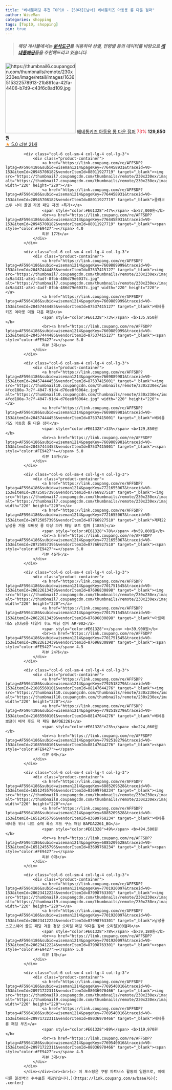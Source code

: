 ```yaml
---
title: "베네통패딩 추천 TOP10 - [50대][남녀] 베네통키즈 아동용 롱 다운 점퍼"
author: WiseMan
categories: shopping
tags: [Top10, shopping]
pin: true
---
```


> ##### 해당 게시물에서는 [**분석도구**](https://itemscout.io/)를 이용하여 **성별**, **연령별** 등의 데이터를 바탕으로 [**베네통패딩**](https://link.coupang.com/a/baae76)들을 추천해드리고 있습니다.
<div class="container"><div class="row">
            <div class="col-6 col-sm-4 col-lg-4 col-lg-3">
                <div class="product-container">
                    <a href="https://link.coupang.com/re/AFFSDP?lptag=AF5964186&subid=wiseman1214&pageKey=7670525852&traceid=V0-153&itemId=20460782994&vendorItemId=87540488454" target="_blank"><img src="https://thumbnail6.coupangcdn.com/thumbnails/remote/230x230ex/image/retail/images/1636515322578913-21b891ca-42fa-4406-b7d9-c43f6c8ad109.jpg" alt="https://thumbnail6.coupangcdn.com/thumbnails/remote/230x230ex/image/retail/images/1636515322578913-21b891ca-42fa-4406-b7d9-c43f6c8ad109.jpg" width="220" height="220"></a>
                    <a href="https://link.coupang.com/re/AFFSDP?lptag=AF5964186&subid=wiseman1214&pageKey=7670525852&traceid=V0-153&itemId=20460782994&vendorItemId=87540488454" target="_blank">베네통키즈 아동용 롱 다운 점퍼</a>
                    <span style="color:#E61328">73%</span> <b>129,850원</b>
                    <br><a href="https://link.coupang.com/re/AFFSDP?lptag=AF5964186&subid=wiseman1214&pageKey=7670525852&traceid=V0-153&itemId=20460782994&vendorItemId=87540488454" target="_blank"><span style="color:#FE9427">★</span> 5.0
                    리뷰 21개</a>
                </div>
            </div>
            
            <div class="col-6 col-sm-4 col-lg-4 col-lg-3">
                <div class="product-container">
                    <a href="https://link.coupang.com/re/AFFSDP?lptag=AF5964186&subid=wiseman1214&pageKey=7764458931&traceid=V0-153&itemId=20945708182&vendorItemId=88011927719" target="_blank"><img src="https://thumbnail7.coupangcdn.com/thumbnails/remote/230x230ex/image/vendor_inventory/cab2/ff19f8502289624a89011bb7cd1d2d70890a144ead6762acfd8c8ac90621.jpg" alt="https://thumbnail7.coupangcdn.com/thumbnails/remote/230x230ex/image/vendor_inventory/cab2/ff19f8502289624a89011bb7cd1d2d70890a144ead6762acfd8c8ac90621.jpg" width="220" height="220"></a>
                    <a href="https://link.coupang.com/re/AFFSDP?lptag=AF5964186&subid=wiseman1214&pageKey=7764458931&traceid=V0-153&itemId=20945708182&vendorItemId=88011927719" target="_blank">콜라보 스투 나이 골덴 자겟 패딩 자겟 +특가+</a>
                    <span style="color:#E61328">47%</span> <b>57,000원</b>
                    <br><a href="https://link.coupang.com/re/AFFSDP?lptag=AF5964186&subid=wiseman1214&pageKey=7764458931&traceid=V0-153&itemId=20945708182&vendorItemId=88011927719" target="_blank"><span style="color:#FE9427">★</span> 4.0
                    리뷰 17개</a>
                </div>
            </div>
            
            <div class="col-6 col-sm-4 col-lg-4 col-lg-3">
                <div class="product-container">
                    <a href="https://link.coupang.com/re/AFFSDP?lptag=AF5964186&subid=wiseman1214&pageKey=7669889999&traceid=V0-153&itemId=20457444485&vendorItemId=87537415127" target="_blank"><img src="https://thumbnail7.coupangcdn.com/thumbnails/remote/230x230ex/image/retail/images/13713727751545-4c9a4431-a8e1-4adf-8fbb-486d79e6037c.jpg" alt="https://thumbnail7.coupangcdn.com/thumbnails/remote/230x230ex/image/retail/images/13713727751545-4c9a4431-a8e1-4adf-8fbb-486d79e6037c.jpg" width="220" height="220"></a>
                    <a href="https://link.coupang.com/re/AFFSDP?lptag=AF5964186&subid=wiseman1214&pageKey=7669889999&traceid=V0-153&itemId=20457444485&vendorItemId=87537415127" target="_blank">베네통키즈 여아용 미들 다운 패딩</a>
                    <span style="color:#E61328">73%</span> <b>135,850원</b>
                    <br><a href="https://link.coupang.com/re/AFFSDP?lptag=AF5964186&subid=wiseman1214&pageKey=7669889999&traceid=V0-153&itemId=20457444485&vendorItemId=87537415127" target="_blank"><span style="color:#FE9427">★</span> 5.0
                    리뷰 3개</a>
                </div>
            </div>
            
            <div class="col-6 col-sm-4 col-lg-4 col-lg-3">
                <div class="product-container">
                    <a href="https://link.coupang.com/re/AFFSDP?lptag=AF5964186&subid=wiseman1214&pageKey=7669889981&traceid=V0-153&itemId=20457444453&vendorItemId=87537415001" target="_blank"><img src="https://thumbnail10.coupangcdn.com/thumbnails/remote/230x230ex/image/retail/images/1537519349190206-4fcd180a-7c7f-4047-91d4-d76ee8f6064c.jpg" alt="https://thumbnail10.coupangcdn.com/thumbnails/remote/230x230ex/image/retail/images/1537519349190206-4fcd180a-7c7f-4047-91d4-d76ee8f6064c.jpg" width="220" height="220"></a>
                    <a href="https://link.coupang.com/re/AFFSDP?lptag=AF5964186&subid=wiseman1214&pageKey=7669889981&traceid=V0-153&itemId=20457444453&vendorItemId=87537415001" target="_blank">베네통키즈 아동용 롱 다운 점퍼</a>
                    <span style="color:#E61328">33%</span> <b>129,850원</b>
                    <br><a href="https://link.coupang.com/re/AFFSDP?lptag=AF5964186&subid=wiseman1214&pageKey=7669889981&traceid=V0-153&itemId=20457444453&vendorItemId=87537415001" target="_blank"><span style="color:#FE9427">★</span> 5.0
                    리뷰 14개</a>
                </div>
            </div>
            
            <div class="col-6 col-sm-4 col-lg-4 col-lg-3">
                <div class="product-container">
                    <a href="https://link.coupang.com/re/AFFSDP?lptag=AF5964186&subid=wiseman1214&pageKey=7721655067&traceid=V0-153&itemId=20725057395&vendorItemId=87766927510" target="_blank"><img src="https://thumbnail7.coupangcdn.com/thumbnails/remote/230x230ex/image/vendor_inventory/b334/8f12d31ef23ecea7b8ee120b07d27abdc5b20d322b48e13ff3646bbdcf25.jpg" alt="https://thumbnail7.coupangcdn.com/thumbnails/remote/230x230ex/image/vendor_inventory/b334/8f12d31ef23ecea7b8ee120b07d27abdc5b20d322b48e13ff3646bbdcf25.jpg" width="220" height="220"></a>
                    <a href="https://link.coupang.com/re/AFFSDP?lptag=AF5964186&subid=wiseman1214&pageKey=7721655067&traceid=V0-153&itemId=20725057395&vendorItemId=87766927510" target="_blank">제타22 남성용 겨울 오버핏 롱 야상 파카 패딩 코트 점퍼 [1885]</a>
                    <span style="color:#E61328">78%</span> <b>59,800원</b>
                    <br><a href="https://link.coupang.com/re/AFFSDP?lptag=AF5964186&subid=wiseman1214&pageKey=7721655067&traceid=V0-153&itemId=20725057395&vendorItemId=87766927510" target="_blank"><span style="color:#FE9427">★</span> 5.0
                    리뷰 46개</a>
                </div>
            </div>
            
            <div class="col-6 col-sm-4 col-lg-4 col-lg-3">
                <div class="product-container">
                    <a href="https://link.coupang.com/re/AFFSDP?lptag=AF5964186&subid=wiseman1214&pageKey=7701751545&traceid=V0-153&itemId=20622613439&vendorItemId=87696830898" target="_blank"><img src="https://thumbnail7.coupangcdn.com/thumbnails/remote/230x230ex/image/vendor_inventory/162a/1156dca87ec8bee450b1a4ece9b52386af7ab25219d0bb4b395e2017db89.jpg" alt="https://thumbnail7.coupangcdn.com/thumbnails/remote/230x230ex/image/vendor_inventory/162a/1156dca87ec8bee450b1a4ece9b52386af7ab25219d0bb4b395e2017db89.jpg" width="220" height="220"></a>
                    <a href="https://link.coupang.com/re/AFFSDP?lptag=AF5964186&subid=wiseman1214&pageKey=7701751545&traceid=V0-153&itemId=20622613439&vendorItemId=87696830898" target="_blank">아르메데스 남녀공용 데일리 후드 패딩 점퍼 AR-902</a>
                    <span style="color:#E61328"></span> <b>39,900원</b>
                    <br><a href="https://link.coupang.com/re/AFFSDP?lptag=AF5964186&subid=wiseman1214&pageKey=7701751545&traceid=V0-153&itemId=20622613439&vendorItemId=87696830898" target="_blank"><span style="color:#FE9427">★</span> 4.5
                    리뷰 24개</a>
                </div>
            </div>
            
            <div class="col-6 col-sm-4 col-lg-4 col-lg-3">
                <div class="product-container">
                    <a href="https://link.coupang.com/re/AFFSDP?lptag=AF5964186&subid=wiseman1214&pageKey=7792518279&traceid=V0-153&itemId=21085560101&vendorItemId=88147644276" target="_blank"><img src="https://thumbnail10.coupangcdn.com/thumbnails/remote/230x230ex/image/vendor_inventory/2e58/348c84c24c435cce8d20dbd843bc6de64e3b52f08c02104b21d30f5ed011.jpg" alt="https://thumbnail10.coupangcdn.com/thumbnails/remote/230x230ex/image/vendor_inventory/2e58/348c84c24c435cce8d20dbd843bc6de64e3b52f08c02104b21d30f5ed011.jpg" width="220" height="220"></a>
                    <a href="https://link.coupang.com/re/AFFSDP?lptag=AF5964186&subid=wiseman1214&pageKey=7792518279&traceid=V0-153&itemId=21085560101&vendorItemId=88147644276" target="_blank">베네통 뽀글이 배색 후드 덕 패딩 BAPDE2261</a>
                    <span style="color:#E61328">23%</span> <b>224,060원</b>
                    <br><a href="https://link.coupang.com/re/AFFSDP?lptag=AF5964186&subid=wiseman1214&pageKey=7792518279&traceid=V0-153&itemId=21085560101&vendorItemId=88147644276" target="_blank"><span style="color:#FE9427">★</span> 
                    리뷰 0개</a>
                </div>
            </div>
            
            <div class="col-6 col-sm-4 col-lg-4 col-lg-3">
                <div class="product-container">
                    <a href="https://link.coupang.com/re/AFFSDP?lptag=AF5964186&subid=wiseman1214&pageKey=6885209528&traceid=V0-153&itemId=16512455796&vendorItemId=83699768234" target="_blank"><img src="https://thumbnail8.coupangcdn.com/thumbnails/remote/230x230ex/image/vendor_inventory/faea/79a6cf0c2e6ac14a813195a4c8588dadfa20ca4a674ba263c4d6b141e0e5.jpg" alt="https://thumbnail8.coupangcdn.com/thumbnails/remote/230x230ex/image/vendor_inventory/faea/79a6cf0c2e6ac14a813195a4c8588dadfa20ca4a674ba263c4d6b141e0e5.jpg" width="220" height="220"></a>
                    <a href="https://link.coupang.com/re/AFFSDP?lptag=AF5964186&subid=wiseman1214&pageKey=6885209528&traceid=V0-153&itemId=16512455796&vendorItemId=83699768234" target="_blank">베네통 베네통 위너 니트 소매 폭스 후드 구스 패딩 BAPDA2261_BG</a>
                    <span style="color:#E61328">49%</span> <b>494,500원</b>
                    <br><a href="https://link.coupang.com/re/AFFSDP?lptag=AF5964186&subid=wiseman1214&pageKey=6885209528&traceid=V0-153&itemId=16512455796&vendorItemId=83699768234" target="_blank"><span style="color:#FE9427">★</span> 
                    리뷰 0개</a>
                </div>
            </div>
            
            <div class="col-6 col-sm-4 col-lg-4 col-lg-3">
                <div class="product-container">
                    <a href="https://link.coupang.com/re/AFFSDP?lptag=AF5964186&subid=wiseman1214&pageKey=7701920097&traceid=V0-153&itemId=20623412224&vendorItemId=87998763301" target="_blank"><img src="https://thumbnail9.coupangcdn.com/thumbnails/remote/230x230ex/image/vendor_inventory/8c72/00608f031d2a203fe72c9085f6f265584245b3dbf314ea23a542dde1eae1.png" alt="https://thumbnail9.coupangcdn.com/thumbnails/remote/230x230ex/image/vendor_inventory/8c72/00608f031d2a203fe72c9085f6f265584245b3dbf314ea23a542dde1eae1.png" width="220" height="220"></a>
                    <a href="https://link.coupang.com/re/AFFSDP?lptag=AF5964186&subid=wiseman1214&pageKey=7701920097&traceid=V0-153&itemId=20623412224&vendorItemId=87998763301" target="_blank">남성용 스포츠웨어 골프 패딩 겨울 경량 오리털 패딩 덕다운 잠바 오리털100점퍼</a>
                    <span style="color:#E61328">78%</span> <b>39,180원</b>
                    <br><a href="https://link.coupang.com/re/AFFSDP?lptag=AF5964186&subid=wiseman1214&pageKey=7701920097&traceid=V0-153&itemId=20623412224&vendorItemId=87998763301" target="_blank"><span style="color:#FE9427">★</span> 5.0
                    리뷰 1개</a>
                </div>
            </div>
            
            <div class="col-6 col-sm-4 col-lg-4 col-lg-3">
                <div class="product-container">
                    <a href="https://link.coupang.com/re/AFFSDP?lptag=AF5964186&subid=wiseman1214&pageKey=7769540016&traceid=V0-153&itemId=20971722311&vendorItemId=88036970466" target="_blank"><img src="https://thumbnail9.coupangcdn.com/thumbnails/remote/230x230ex/image/vendor_inventory/2b85/f50769dad5ceaf0ddbaff7f1571cbce9b88cd71a5611936c120732bccfaf.jpg" alt="https://thumbnail9.coupangcdn.com/thumbnails/remote/230x230ex/image/vendor_inventory/2b85/f50769dad5ceaf0ddbaff7f1571cbce9b88cd71a5611936c120732bccfaf.jpg" width="220" height="220"></a>
                    <a href="https://link.coupang.com/re/AFFSDP?lptag=AF5964186&subid=wiseman1214&pageKey=7769540016&traceid=V0-153&itemId=20971722311&vendorItemId=88036970466" target="_blank">베네통 롱 패딩 부츠</a>
                    <span style="color:#E61328">89%</span> <b>119,970원</b>
                    <br><a href="https://link.coupang.com/re/AFFSDP?lptag=AF5964186&subid=wiseman1214&pageKey=7769540016&traceid=V0-153&itemId=20971722311&vendorItemId=88036970466" target="_blank"><span style="color:#FE9427">★</span> 4.5
                    리뷰 3개</a>
                </div>
            </div>
            </div></div><br><br>[👉 이 포스팅은 쿠팡 파트너스 활동의 일환으로, 이에 따른 일정액의 수수료를 제공받습니다.](https://link.coupang.com/a/baae76){: .center}